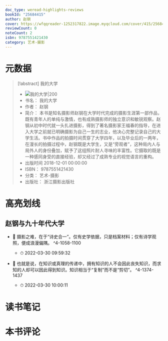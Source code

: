 ```yaml
---
doc_type: weread-highlights-reviews
bookId: "25684415"
author: 赵钢
cover: https://wfqqreader-1252317822.image.myqcloud.com/cover/415/25684415/t7_25684415.jpg
reviewCount: 0
noteCount: 2
isbn: 9787551421430
category: 艺术-摄影
---
```

# 元数据
> [!abstract] 我的大学
> - ![ 我的大学|200](https://wfqqreader-1252317822.image.myqcloud.com/cover/415/25684415/t7_25684415.jpg)
> - 书名： 我的大学
> - 作者： 赵钢
> - 简介： 本书是知名摄影师赵钢在大学时代完成的摄影生涯第一部作品，既有青年人的单纯与激情，也有成熟摄影师的独立意识和敏锐观察。赵钢从初中时代就一头扎进摄影，得到了著名摄影家王福春的指导，在进入大学之前就已明确摄影为自己一生的志业，他决心完整记录自己的大学生活。书中作品的拍摄时间贯穿了大学四年，以及毕业后的一两年，在漫长的拍摄过程中，赵钢既是大学生，又是“旁观者”，这种局内人与局外人的身份叠加，赋予了这组照片耐人寻味的丰富性。它摄取的既是一种感同身受的直接经验，却又经过了成熟专业的视觉语言的重构。
> - 出版时间 2018-12-01 00:00:00
> - ISBN： 9787551421430
> - 分类： 艺术-摄影
> - 出版社： 浙江摄影出版社

# 高亮划线

## 赵钢与九十年代大学


- 📌 摄影之难，在于“诗史合一”。仅有史学依据，只是档案材料；仅有诗学观照，便成浪漫偏隅。 ^4-1058-1100
    - ⏱ 2022-03-30 09:59:32 

- 📌 也就是说，在知识或真理的传递中，拥有知识的人不会因此丧失知识，而求知的人却可以因此得到知识。知识相当于“复制”而不是“剪切”。 ^4-1374-1437
    - ⏱ 2022-03-30 10:00:11 
# 读书笔记

# 本书评论
